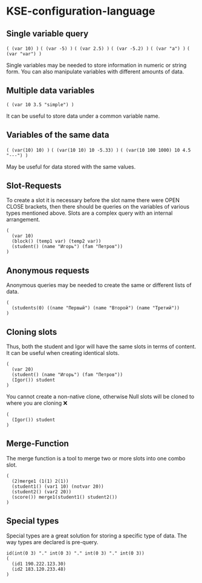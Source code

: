 # KSE-configuration-language

## Single variable query
`( (var 10) )`
`( (var -5) )`
`( (var 2.5) )`
`( (var -5.2) )`
`( (var "a") )`
`( (var "var") )`

Single variables may be needed to store information in numeric or string form. You can also manipulate variables with different amounts of data.
## Multiple data variables
`( (var 10 3.5 "simple") )`

It can be useful to store data under a common variable name.

## Variables of the same data
`( (var(10) 10) )`
`( (var(10 10) 10 -5.33) )`
`( (var(10 100 1000) 10 4.5 "---") )`

May be useful for data stored with the same values.

## Slot-Requests
To create a slot it is necessary before the slot name there were OPEN CLOSE brackets, then there should be queries on the variables of various types mentioned above. Slots are a complex query with an internal arrangement.
<br/>

	(
	  (var 10) 
	  (block() (temp1 var) (temp2 var))
	  (student() (name "Игорь") (fam "Петров"))
	)

## Anonymous requests

Anonymous queries may be needed to create the same or different lists of data.
<br/>

	(
	  (students(0) ((name "Первый") (name "Второй") (name "Третий"))
	)


## Cloning slots

Thus, both the student and Igor will have the same slots in terms of content. It can be useful when creating identical slots.
<br/> 

	(
	  (var 20)
	  (student() (name "Игорь") (fam "Петров"))
	  (Igor()) student
	)
You cannot create a non-native clone, otherwise Null slots will be cloned to where you are cloning ❌
<br/> 

	(
	  (Igor()) student
	)

## Merge-Function

The merge function is a tool to merge two or more slots into one combo slot.
<br/>

	(
	  (2)merge1 (1(1) 2(1))
	  (student1() (var1 10) (notvar 20))
	  (student2() (var2 20))
	  (score()) merge1(student1() student2())
	)

## Special types

Special types are a great solution for storing a specific type of data. The way types are declared is pre-query.
<br/> 

	id(int(0 3) "." int(0 3) "." int(0 3) "." int(0 3)) 
	(
	  (id1 190.222.123.30)
	  (id2 183.120.233.48)
	)
